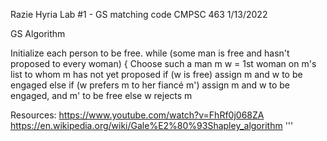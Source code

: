 Razie Hyria
Lab #1 - GS matching code
CMPSC 463
1/13/2022


GS Algorithm

Initialize each person to be free.
while (some man is free and hasn't proposed to every woman) {
    Choose such a man m
    w = 1st woman on m's list to whom m has not yet proposed
    if (w is free)
        assign m and w to be engaged
    else if (w prefers m to her fiancé m')
        assign m and w to be engaged, and m' to be free
    else
        w rejects m

Resources:
https://www.youtube.com/watch?v=FhRf0j068ZA
https://en.wikipedia.org/wiki/Gale%E2%80%93Shapley_algorithm
'''
